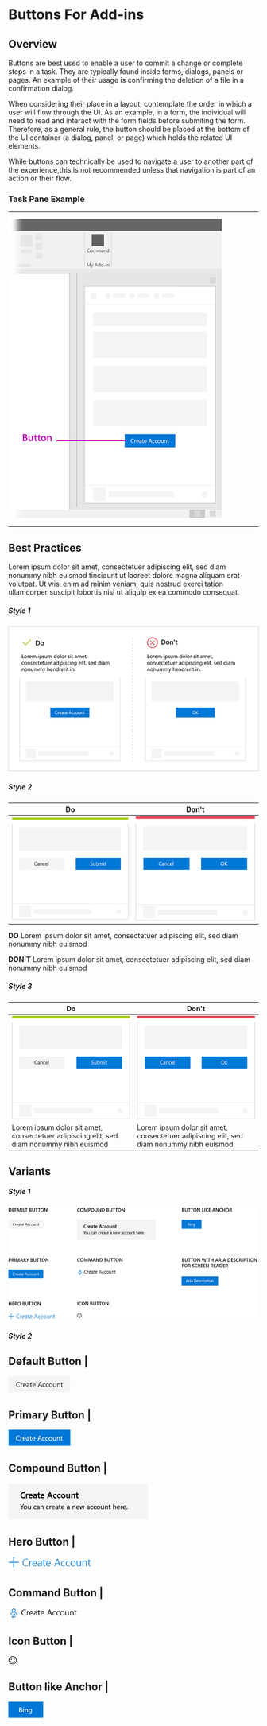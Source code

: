 # Buttons For Add-ins

## Overview

Buttons are best used to enable a user to commit a change or complete steps in a task. They are typically found inside forms, dialogs, panels or pages. An example of their usage is confirming the deletion of a file in a confirmation dialog.

When considering their place in a layout, contemplate the order in which a user will flow through the UI. As an example, in a form, the individual will need to read and interact with the form fields before submiting the form. Therefore, as a general rule, the button should be placed at the bottom of the UI container (a dialog, panel, or page) which holds the related UI elements.

While buttons can technically be used to navigate a user to another part of the experience,this is not recommended unless that navigation is part of an action or their flow.
  
### Task Pane Example
---
![alt text](../../images/exampleButton@430.png)

---

## Best Practices

Lorem ipsum dolor sit amet, consectetuer adipiscing elit, sed diam nonummy nibh euismod tincidunt ut laoreet dolore magna aliquam erat volutpat. Ut wisi enim ad minim veniam, quis nostrud exerci tation ullamcorper suscipit lobortis nisl ut aliquip ex ea commodo consequat.  

##### Style 1

![alt text](../../images/doDont1@700.png)

##### Style 2

Do | Don't
--- | ---
![alt text](../../images/do1@320.png) | ![alt text](../../images/dont1@320.png)

**DO** Lorem ipsum dolor sit amet, consectetuer adipiscing elit, sed diam nonummy nibh euismod 

**DON’T** Lorem ipsum dolor sit amet, consectetuer adipiscing elit, sed diam nonummy nibh euismod 

##### Style 3

Do | Don't
--- | ---
![alt text](../../images/do1@320.png) | ![alt text](../../images/dont1@320.png)
Lorem ipsum dolor sit amet, consectetuer adipiscing elit, sed diam nonummy nibh euismod | Lorem ipsum dolor sit amet, consectetuer adipiscing elit, sed diam nonummy nibh euismod

## Variants

##### Style 1

![alt text](../../images/variants.png)

##### Style 2

Default Button |
---
![alt text](../../images/default.png)

Primary Button |
---
![alt text](../../images/primary.png)

Compound Button |
---
![alt text](../../images/compound.png)

Hero Button |
---
![alt text](../../images/hero.png)

Command Button |
---
![alt text](../../images/command.png)

Icon Button |
---
![alt text](../../images/icon.png)

Button like Anchor |
---
![alt text](../../images/anchor.png)
 